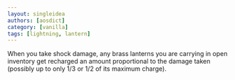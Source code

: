 ```yaml
---
layout: singleidea
authors: [aosdict]
category: [vanilla]
tags: [lightning, lantern]
---
```

When you take shock damage, any brass lanterns you are carrying in open inventory get recharged an amount proportional to the damage taken (possibly up to only 1/3 or 1/2 of its maximum charge).
